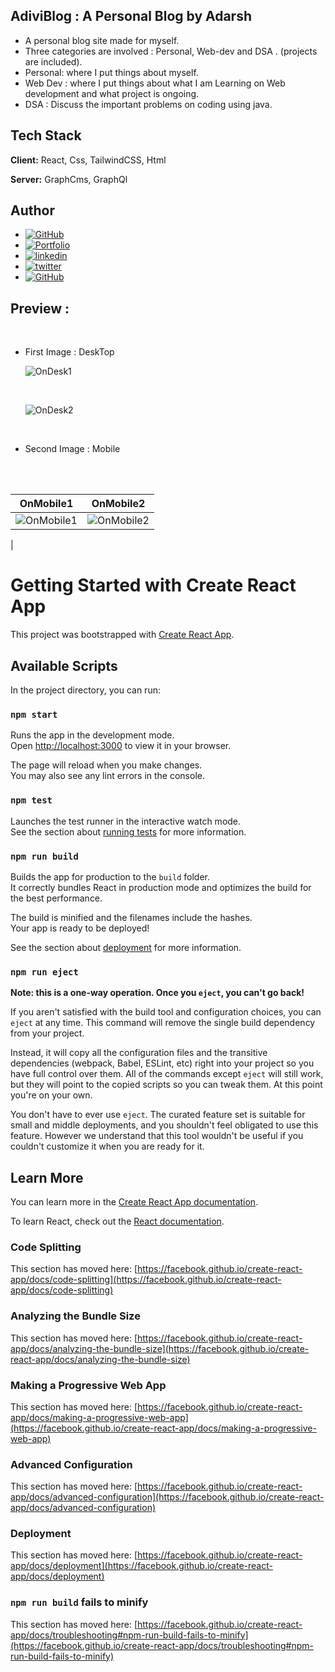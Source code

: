 
## AdiviBlog : A Personal Blog by Adarsh
- A personal blog site made for myself.
- Three categories are involved : Personal, Web-dev and DSA . (projects are included).
- Personal: where I put things about myself.
- Web Dev : where I put things about what I am Learning on Web development and what project is ongoing.
- DSA : Discuss the important problems on coding using java.

## Tech Stack

**Client:** React, Css, TailwindCSS, Html

**Server:** GraphCms, GraphQl

## Author

- [![GitHub](https://img.shields.io/badge/GitHub-black?style=for-the-badge&logo=github&logoColor=white)](https://github.com/dash-09)
- [![Portfolio](https://img.shields.io/badge/my_portfolio-000?style=for-the-badge&logo=ko-fi&logoColor=white)](https://ad9z.me/)
- [![linkedin](https://img.shields.io/badge/linkedin-0A66C2?style=for-the-badge&logo=linkedin&logoColor=white)](https://linkedin.com/in/adarsh-shuklaa/)
- [![twitter](https://img.shields.io/badge/twitter-1DA1F2?style=for-the-badge&logo=twitter&logoColor=white)](https://twitter.com/dash_7xz)
- [![GitHub](https://img.shields.io/badge/Leetcode-black?style=for-the-badge&logo=leetcode&logoColor=white)](https://leetcode.com/add_shy)
 

## Preview :

 <br/>

- First Image : DeskTop
  <br/>

  ![OnDesk1](https://github.com/dash-09/Adivi/assets/74849401/21ab9e9d-e109-411f-84dd-82462b58a3d3)

  <br/>

  ![OnDesk2](https://github.com/dash-09/Adivi/assets/74849401/1a8805c4-e540-4803-8da7-f218cd9287d2)

  <br/>
- Second Image : Mobile  
 <br/>


  <br/>
  
 

|          OnMobile1                  | OnMobile2                          |
| ----------------------------------- | ----------------------------------- |
| ![OnMobile1](https://github.com/dash-09/Adivi/assets/74849401/1d5ff2b3-c9e1-4595-aff0-7e68bc64fc3b) |  ![OnMobile2](https://github.com/dash-09/Adivi/assets/74849401/52e0c4e2-2bc9-49f5-98f4-31dd0a8e74e9)
 |











































# Getting Started with Create React App

This project was bootstrapped with [Create React App](https://github.com/facebook/create-react-app).

## Available Scripts

In the project directory, you can run:

### `npm start`

Runs the app in the development mode.\
Open [http://localhost:3000](http://localhost:3000) to view it in your browser.

The page will reload when you make changes.\
You may also see any lint errors in the console.

### `npm test`

Launches the test runner in the interactive watch mode.\
See the section about [running tests](https://facebook.github.io/create-react-app/docs/running-tests) for more information.

### `npm run build`

Builds the app for production to the `build` folder.\
It correctly bundles React in production mode and optimizes the build for the best performance.

The build is minified and the filenames include the hashes.\
Your app is ready to be deployed!

See the section about [deployment](https://facebook.github.io/create-react-app/docs/deployment) for more information.

### `npm run eject`

**Note: this is a one-way operation. Once you `eject`, you can't go back!**

If you aren't satisfied with the build tool and configuration choices, you can `eject` at any time. This command will remove the single build dependency from your project.

Instead, it will copy all the configuration files and the transitive dependencies (webpack, Babel, ESLint, etc) right into your project so you have full control over them. All of the commands except `eject` will still work, but they will point to the copied scripts so you can tweak them. At this point you're on your own.

You don't have to ever use `eject`. The curated feature set is suitable for small and middle deployments, and you shouldn't feel obligated to use this feature. However we understand that this tool wouldn't be useful if you couldn't customize it when you are ready for it.

## Learn More

You can learn more in the [Create React App documentation](https://facebook.github.io/create-react-app/docs/getting-started).

To learn React, check out the [React documentation](https://reactjs.org/).

### Code Splitting

This section has moved here: [https://facebook.github.io/create-react-app/docs/code-splitting](https://facebook.github.io/create-react-app/docs/code-splitting)

### Analyzing the Bundle Size

This section has moved here: [https://facebook.github.io/create-react-app/docs/analyzing-the-bundle-size](https://facebook.github.io/create-react-app/docs/analyzing-the-bundle-size)

### Making a Progressive Web App

This section has moved here: [https://facebook.github.io/create-react-app/docs/making-a-progressive-web-app](https://facebook.github.io/create-react-app/docs/making-a-progressive-web-app)

### Advanced Configuration

This section has moved here: [https://facebook.github.io/create-react-app/docs/advanced-configuration](https://facebook.github.io/create-react-app/docs/advanced-configuration)

### Deployment

This section has moved here: [https://facebook.github.io/create-react-app/docs/deployment](https://facebook.github.io/create-react-app/docs/deployment)

### `npm run build` fails to minify

This section has moved here: [https://facebook.github.io/create-react-app/docs/troubleshooting#npm-run-build-fails-to-minify](https://facebook.github.io/create-react-app/docs/troubleshooting#npm-run-build-fails-to-minify)
